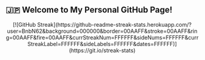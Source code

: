 

## **🇯🇵 Welcome to My Personal GitHub Page!**




<p align="center">
  [![GitHub Streak](https://github-readme-streak-stats.herokuapp.com/?user=BnbN62&background=000000&border=00AAFF&stroke=00AAFF&ring=00AAFF&fire=00AAFF&currStreakNum=FFFFFF&sideNums=FFFFFF&currStreakLabel=FFFFFF&sideLabels=FFFFFF&dates=FFFFFF)](https://git.io/streak-stats)
</p>














